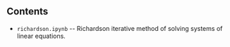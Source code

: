 ## Contents
- `richardson.ipynb` -- Richardson iterative method of solving systems of linear equations.
